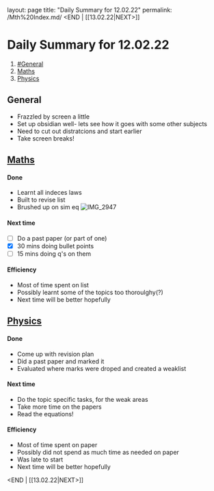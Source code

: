 layout: page
title: "Daily Summary for 12.02.22"
permalink: /Mth%20Index.md/
<END     |     [[13.02.22|NEXT>]]
# Daily Summary for 12.02.22 
1. [#General](#General)
2. [Maths](#Mth%20Index%20)
3. [Physics](#Phy%20Index%20Physics)

## General
* Frazzled by screen a little
* Set up obsidian well- lets see how it goes with some other subjects
* Need to cut out distratcions and start earlier
* Take screen breaks!

## [Maths](Mth%20Index.md)
#### Done
* Learnt all indeces laws
* Built to revise list
* Brushed up on sim eq
![IMG_2947](IMG_2947.jpg) 
#### Next time
- [ ] Do a past paper (or part of one)
- [x] 30 mins doing bullet points
- [ ] 15 mins doing q's on them

#### Efficiency
* Most of time spent on list
* Possibly learnt some of the topics too thoroulghy(?)
* Next time will be better hopefully

## [Physics](Phy%20Index.md)
#### Done
* Come up with revision plan
* Did a past paper and marked it
* Evaluated where marks were droped and created a weaklist
#### Next time
* Do the topic specific tasks, for the weak areas
* Take more time on the papers
* Read the equations!
#### Efficiency
* Most of time spent on paper
* Possibly did not spend as much time as needed on paper
* Was late to start
* Next time will be better hopefully

<END     |     [[13.02.22|NEXT>]]
